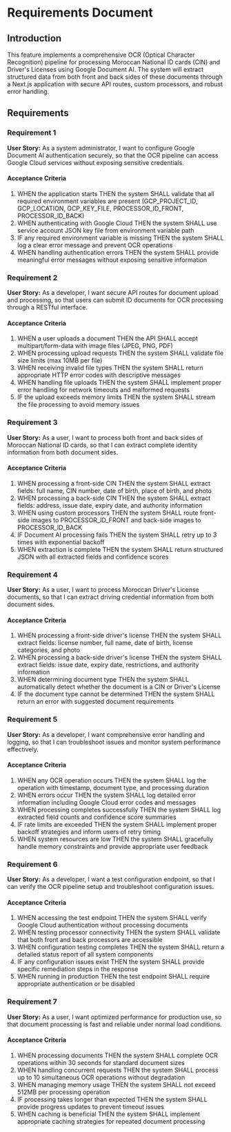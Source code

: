 # Requirements Document

## Introduction

This feature implements a comprehensive OCR (Optical Character Recognition) pipeline for processing Moroccan National ID cards (CIN) and Driver's Licenses using Google Document AI. The system will extract structured data from both front and back sides of these documents through a Next.js application with secure API routes, custom processors, and robust error handling.

## Requirements

### Requirement 1

**User Story:** As a system administrator, I want to configure Google Document AI authentication securely, so that the OCR pipeline can access Google Cloud services without exposing sensitive credentials.

#### Acceptance Criteria

1. WHEN the application starts THEN the system SHALL validate that all required environment variables are present (GCP_PROJECT_ID, GCP_LOCATION, GCP_KEY_FILE, PROCESSOR_ID_FRONT, PROCESSOR_ID_BACK)
2. WHEN authenticating with Google Cloud THEN the system SHALL use service account JSON key file from environment variable path
3. IF any required environment variable is missing THEN the system SHALL log a clear error message and prevent OCR operations
4. WHEN handling authentication errors THEN the system SHALL provide meaningful error messages without exposing sensitive information

### Requirement 2

**User Story:** As a developer, I want secure API routes for document upload and processing, so that users can submit ID documents for OCR processing through a RESTful interface.

#### Acceptance Criteria

1. WHEN a user uploads a document THEN the API SHALL accept multipart/form-data with image files (JPEG, PNG, PDF)
2. WHEN processing upload requests THEN the system SHALL validate file size limits (max 10MB per file)
3. WHEN receiving invalid file types THEN the system SHALL return appropriate HTTP error codes with descriptive messages
4. WHEN handling file uploads THEN the system SHALL implement proper error handling for network timeouts and malformed requests
5. IF the upload exceeds memory limits THEN the system SHALL stream the file processing to avoid memory issues

### Requirement 3

**User Story:** As a user, I want to process both front and back sides of Moroccan National ID cards, so that I can extract complete identity information from both document sides.

#### Acceptance Criteria

1. WHEN processing a front-side CIN THEN the system SHALL extract fields: full name, CIN number, date of birth, place of birth, and photo
2. WHEN processing a back-side CIN THEN the system SHALL extract fields: address, issue date, expiry date, and authority information
3. WHEN using custom processors THEN the system SHALL route front-side images to PROCESSOR_ID_FRONT and back-side images to PROCESSOR_ID_BACK
4. IF Document AI processing fails THEN the system SHALL retry up to 3 times with exponential backoff
5. WHEN extraction is complete THEN the system SHALL return structured JSON with all extracted fields and confidence scores

### Requirement 4

**User Story:** As a user, I want to process Moroccan Driver's License documents, so that I can extract driving credential information from both document sides.

#### Acceptance Criteria

1. WHEN processing a front-side driver's license THEN the system SHALL extract fields: license number, full name, date of birth, license categories, and photo
2. WHEN processing a back-side driver's license THEN the system SHALL extract fields: issue date, expiry date, restrictions, and authority information
3. WHEN determining document type THEN the system SHALL automatically detect whether the document is a CIN or Driver's License
4. IF the document type cannot be determined THEN the system SHALL return an error with suggested document requirements

### Requirement 5

**User Story:** As a developer, I want comprehensive error handling and logging, so that I can troubleshoot issues and monitor system performance effectively.

#### Acceptance Criteria

1. WHEN any OCR operation occurs THEN the system SHALL log the operation with timestamp, document type, and processing duration
2. WHEN errors occur THEN the system SHALL log detailed error information including Google Cloud error codes and messages
3. WHEN processing completes successfully THEN the system SHALL log extracted field counts and confidence score summaries
4. IF rate limits are exceeded THEN the system SHALL implement proper backoff strategies and inform users of retry timing
5. WHEN system resources are low THEN the system SHALL gracefully handle memory constraints and provide appropriate user feedback

### Requirement 6

**User Story:** As a developer, I want a test configuration endpoint, so that I can verify the OCR pipeline setup and troubleshoot configuration issues.

#### Acceptance Criteria

1. WHEN accessing the test endpoint THEN the system SHALL verify Google Cloud authentication without processing documents
2. WHEN testing processor connectivity THEN the system SHALL validate that both front and back processors are accessible
3. WHEN configuration testing completes THEN the system SHALL return a detailed status report of all system components
4. IF any configuration issues exist THEN the system SHALL provide specific remediation steps in the response
5. WHEN running in production THEN the test endpoint SHALL require appropriate authentication or be disabled

### Requirement 7

**User Story:** As a user, I want optimized performance for production use, so that document processing is fast and reliable under normal load conditions.

#### Acceptance Criteria

1. WHEN processing documents THEN the system SHALL complete OCR operations within 30 seconds for standard document sizes
2. WHEN handling concurrent requests THEN the system SHALL process up to 10 simultaneous OCR operations without degradation
3. WHEN managing memory usage THEN the system SHALL not exceed 512MB per processing operation
4. IF processing takes longer than expected THEN the system SHALL provide progress updates to prevent timeout issues
5. WHEN caching is beneficial THEN the system SHALL implement appropriate caching strategies for repeated document processing